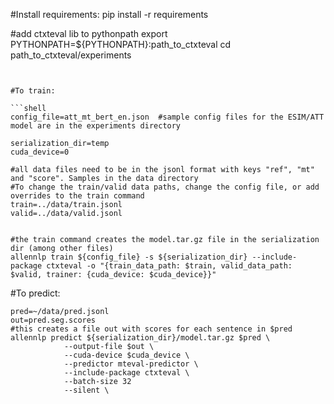 
#Install requirements: 
pip install -r requirements

#add ctxteval lib to pythonpath
export PYTHONPATH=${PYTHONPATH}:path_to_ctxteval
cd path_to_ctxteval/experiments
```


#To train:

```shell
config_file=att_mt_bert_en.json  #sample config files for the ESIM/ATT model are in the experiments directory

serialization_dir=temp
cuda_device=0

#all data files need to be in the jsonl format with keys "ref", "mt" and "score". Samples in the data directory
#To change the train/valid data paths, change the config file, or add overrides to the train command
train=../data/train.jsonl
valid=../data/valid.jsonl


#the train command creates the model.tar.gz file in the serialization dir (among other files)
allennlp train ${config_file} -s ${serialization_dir} --include-package ctxteval -o "{train_data_path: $train, valid_data_path: $valid, trainer: {cuda_device: $cuda_device}}"
```

#To predict:
```shell
pred=~/data/pred.jsonl
out=pred.seg.scores 
#this creates a file out with scores for each sentence in $pred
allennlp predict ${serialization_dir}/model.tar.gz $pred \
            --output-file $out \
            --cuda-device $cuda_device \
            --predictor mteval-predictor \
            --include-package ctxteval \
            --batch-size 32 
            --silent \

```
 